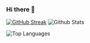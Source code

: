 ### Hi there 👋

[![GitHub Streak](http://github-readme-streak-stats.herokuapp.com?user=amirkzm0098&theme=radical&hide_border=true)](https://git.io/streak-stats)
![Github Stats](https://github-readme-stats.vercel.app/api?username=amirkzm0098&theme=radical&hide_border=true)

![Top Languages](https://github-readme-stats.vercel.app/api/top-langs/?username=amirkzm0098&theme=radical&hide_border=true)

<!--
**amirkzm0098/amirkzm0098** is a ✨ _special_ ✨ repository because its `README.md` (this file) appears on your GitHub profile.

Here are some ideas to get you started:

- 🔭 I’m currently working on ...
- 🌱 I’m currently learning ...
- 👯 I’m looking to collaborate on ...
- 🤔 I’m looking for help with ...
- 💬 Ask me about ...
- 📫 How to reach me: ...
- 😄 Pronouns: ...
- ⚡ Fun fact: ...
-->
